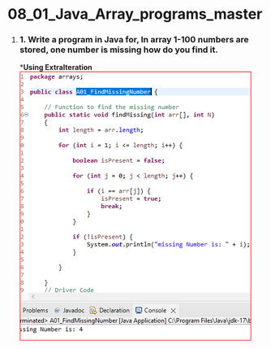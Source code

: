 # 08_01_Java_Array_programs_master


1. ### 1.	Write a program in Java for, In array 1-100 numbers are stored, one number is missing how do you find it.
    ***Using ExtraIteration**
    ![ScreenShot](images/A01_FindMissingNumber.PNG)
